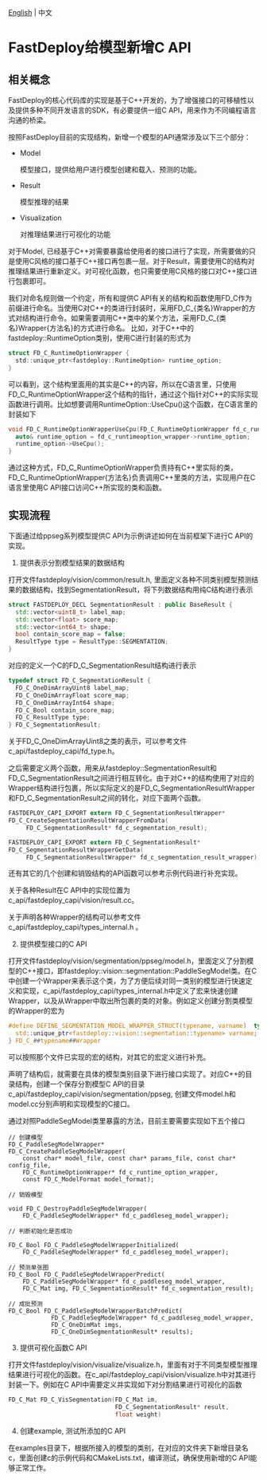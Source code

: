 [English](../../en/faq/develop_c_api_for_a_new_model.md) | 中文

# FastDeploy给模型新增C API

## 相关概念

FastDeploy的核心代码库的实现是基于C++开发的，为了增强接口的可移植性以及提供多种不同开发语言的SDK，有必要提供一组C API，用来作为不同编程语言沟通的桥梁。

按照FastDeploy目前的实现结构，新增一个模型的API通常涉及以下三个部分：

- Model

  模型接口，提供给用户进行模型创建和载入、预测的功能。

- Result

  模型推理的结果

- Visualization

  对推理结果进行可视化的功能

对于Model, 已经基于C++对需要暴露给使用者的接口进行了实现，所需要做的只是使用C风格的接口基于C++接口再包裹一层。对于Result，需要使用C的结构对推理结果进行重新定义。对可视化函数，也只需要使用C风格的接口对C++接口进行包裹即可。

我们对命名规则做一个约定，所有和提供C API有关的结构和函数使用FD_C作为前缀进行命名。当使用C对C++的类进行封装时，采用FD_C_{类名}Wrapper的方式对结构进行命令。如果需要调用C++类中的某个方法，采用FD_C_{类名}Wrapper{方法名}的方式进行命名。
比如，对于C++中的fastdeploy::RuntimeOption类别，使用C进行封装的形式为
```c
struct FD_C_RuntimeOptionWrapper {
  std::unique_ptr<fastdeploy::RuntimeOption> runtime_option;
}
```
可以看到，这个结构里面用的其实是C++的内容，所以在C语言里，只使用FD_C_RuntimeOptionWrapper这个结构的指针，通过这个指针对C++的实际实现函数进行调用。比如想要调用RuntimeOption::UseCpu()这个函数，在C语言里的封装如下
```c
void FD_C_RuntimeOptionWrapperUseCpu(FD_C_RuntimeOptionWrapper fd_c_runtimeoption_wrapper){
  auto& runtime_option = fd_c_runtimeoption_wrapper->runtime_option;
  runtime_option->UseCpu();
}
```

通过这种方式，FD_C_RuntimeOptionWrapper负责持有C++里实际的类， FD_C_RuntimeOptionWrapper{方法名}负责调用C++里类的方法，实现用户在C语言里使用C API接口访问C++所实现的类和函数。


## 实现流程

下面通过给ppseg系列模型提供C API为示例讲述如何在当前框架下进行C API的实现。

1. 提供表示分割模型结果的数据结构

打开文件fastdeploy/vision/common/result.h, 里面定义各种不同类别模型预测结果的数据结构，找到SegmentationResult，将下列数据结构用纯C结构进行表示
```c++
struct FASTDEPLOY_DECL SegmentationResult : public BaseResult {
  std::vector<uint8_t> label_map;
  std::vector<float> score_map;
  std::vector<int64_t> shape;
  bool contain_score_map = false;
  ResultType type = ResultType::SEGMENTATION;
}
```
对应的定义一个C的FD_C_SegmentationResult结构进行表示
```c
typedef struct FD_C_SegmentationResult {
  FD_C_OneDimArrayUint8 label_map;
  FD_C_OneDimArrayFloat score_map;
  FD_C_OneDimArrayInt64 shape;
  FD_C_Bool contain_score_map;
  FD_C_ResultType type;
} FD_C_SegmentationResult;
```
关于FD_C_OneDimArrayUint8之类的表示，可以参考文件c_api/fastdeploy_capi/fd_type.h。

之后需要定义两个函数，用来从fastdeploy::SegmentationResult和FD_C_SegmentationResult之间进行相互转化。由于对C++的结构使用了对应的Wrapper结构进行包裹，所以实际定义的是FD_C_SegmentationResultWrapper和FD_C_SegmentationResult之间的转化，对应下面两个函数。
```c
FASTDEPLOY_CAPI_EXPORT extern FD_C_SegmentationResultWrapper*
FD_C_CreateSegmentationResultWrapperFromData(
     FD_C_SegmentationResult* fd_c_segmentation_result);

FASTDEPLOY_CAPI_EXPORT extern FD_C_SegmentationResult*
FD_C_SegmentationResultWrapperGetData(
     FD_C_SegmentationResultWrapper* fd_c_segmentation_result_wrapper);
```
还有其它的几个创建和销毁结构的API函数可以参考示例代码进行补充实现。

关于各种Result在C API中的实现位置为c_api/fastdeploy_capi/vision/result.cc。

关于声明各种Wrapper的结构可以参考文件c_api/fastdeploy_capi/types_internal.h 。

2. 提供模型接口的C API

打开文件fastdeploy/vision/segmentation/ppseg/model.h，里面定义了分割模型的C++接口，即fastdeploy::vision::segmentation::PaddleSegModel类。在C中创建一个Wrapper来表示这个类，为了方便后续对同一类别的模型进行快速定义和实现，c_api/fastdeploy_capi/types_internal.h中定义了宏来快速创建Wrapper，以及从Wrapper中取出所包裹的类的对象。例如定义创建分割类模型的Wrapper的宏为
```c
#define DEFINE_SEGMENTATION_MODEL_WRAPPER_STRUCT(typename, varname)  typedef struct FD_C_##typename##Wrapper { \
  std::unique_ptr<fastdeploy::vision::segmentation::typename> varname; \
} FD_C_##typename##Wrapper
```
可以按照那个文件已实现的宏的结构，对其它的宏定义进行补充。

声明了结构后，就需要在具体的模型类别目录下进行接口实现了。对应C++的目录结构，创建一个保存分割模型C API的目录c_api/fastdeploy_capi/vision/segmentation/ppseg, 创建文件model.h和model.cc分别声明和实现模型的C接口。

通过对照PaddleSegModel类里暴露的方法，目前主要需要实现如下五个接口
```
// 创建模型
FD_C_PaddleSegModelWrapper*
FD_C_CreatePaddleSegModelWrapper(
    const char* model_file, const char* params_file, const char* config_file,
    FD_C_RuntimeOptionWrapper* fd_c_runtime_option_wrapper,
    const FD_C_ModelFormat model_format);

// 销毁模型

void FD_C_DestroyPaddleSegModelWrapper(
    FD_C_PaddleSegModelWrapper* fd_c_paddleseg_model_wrapper);

// 判断初始化是否成功

FD_C_Bool FD_C_PaddleSegModelWrapperInitialized(
    FD_C_PaddleSegModelWrapper* fd_c_paddleseg_model_wrapper);

// 预测单张图
FD_C_Bool FD_C_PaddleSegModelWrapperPredict(
    FD_C_PaddleSegModelWrapper* fd_c_paddleseg_model_wrapper,
    FD_C_Mat img, FD_C_SegmentationResult* fd_c_segmentation_result);

// 成批预测
FD_C_Bool FD_C_PaddleSegModelWrapperBatchPredict(
            FD_C_PaddleSegModelWrapper* fd_c_paddleseg_model_wrapper,
            FD_C_OneDimMat imgs,
            FD_C_OneDimSegmentationResult* results);
```

3. 提供可视化函数C API

打开文件fastdeploy/vision/visualize/visualize.h，里面有对于不同类型模型推理结果进行可视化的函数。在c_api/fastdeploy_capi/vision/visualize.h中对其进行封装一下。例如在C API中需要定义并实现如下对分割结果进行可视化的函数

```c
FD_C_Mat FD_C_VisSegmentation(FD_C_Mat im,
                              FD_C_SegmentationResult* result,
                              float weight)
```

4. 创建example, 测试所添加的C API

在examples目录下，根据所接入的模型的类别，在对应的文件夹下新增目录名c，里面创建c的示例代码和CMakeLists.txt，编译测试，确保使用新增的C API能够正常工作。
